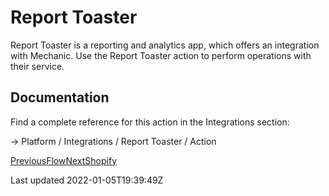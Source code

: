 # Report Toaster

Report Toaster is a reporting and analytics app, which offers an integration with Mechanic. Use the Report Toaster action to perform operations with their service.

## Documentation

Find a complete reference for this action in the Integrations section:

→ Platform / Integrations / Report Toaster / Action

[PreviousFlow](/core/actions/integrations/flow)[NextShopify](/core/actions/shopify)

Last updated 2022-01-05T19:39:49Z